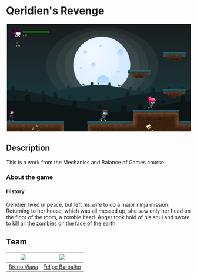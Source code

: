 # Qeridien's Revenge

<p align="center"><img src="img/qeridiens-revenge.png" width="500"/></p>

## Description

This is a work from the Mechanics and Balance of Games course.

### About the game

#### History

Qeridien lived in peace, but left his wife to do a major ninja mission. Returning to her house, which was all messed up, she saw only her head on the floor of the room, a zombie head. Anger took hold of his soul and swore to kill all the zombies on the face of the earth.

## Team

[<img src="https://avatars2.githubusercontent.com/u/17532418?v=3&s=400" width="100"/>](https://github.com/brenov) | [<img src="https://avatars2.githubusercontent.com/u/8813353?v=3&s=400" width="100"/>](https://github.com/Barbalho12)
---|---
[Breno Viana](https://github.com/brenov) | [Felipe Barbalho](https://github.com/Barbalho12)

